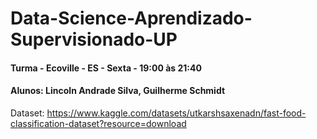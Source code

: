 # Data-Science-Aprendizado-Supervisionado-UP

#### Turma - Ecoville - ES - Sexta - 19:00 às 21:40

#### Alunos: Lincoln Andrade Silva, Guilherme Schmidt

Dataset: https://www.kaggle.com/datasets/utkarshsaxenadn/fast-food-classification-dataset?resource=download
